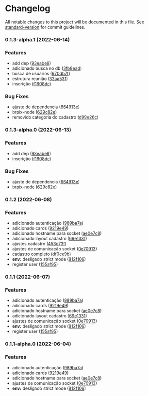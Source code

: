# Changelog

All notable changes to this project will be documented in this file. See [standard-version](https://github.com/conventional-changelog/standard-version) for commit guidelines.

### 0.1.3-alpha.1 (2022-06-14)


### Features

* add dep ([93eabe9](https://github.com/leguass7/speed-bt/commit/93eabe9dd114cb1517c72a73dee56d5ca0f0ee4c))
* adicionado busca no db ([3fb8ead](https://github.com/leguass7/speed-bt/commit/3fb8ead310932a0a75717ccf1457ed8b322d486c))
* busca de usuarios ([670db7f](https://github.com/leguass7/speed-bt/commit/670db7fa540d697fa38d4eb3be4a41b455066800))
* estrutura reunião ([32aa531](https://github.com/leguass7/speed-bt/commit/32aa531817e811557a29abd21dbf41f1c8d96240))
* inscrição ([f1608dc](https://github.com/leguass7/speed-bt/commit/f1608dc8d5c562f0578f45edb0506edccf786e63))


### Bug Fixes

* ajuste de dependencia ([664913e](https://github.com/leguass7/speed-bt/commit/664913e302499eaa9521abc6afa114c724530b79))
* brpix-node ([629c82e](https://github.com/leguass7/speed-bt/commit/629c82eb9ad8772b20e992b2cc56cef5a1357dad))
* removido categoria do cadastro ([d99e26c](https://github.com/leguass7/speed-bt/commit/d99e26c50210480806d98211ea9296fb5faad51f))

### 0.1.3-alpha.0 (2022-06-13)


### Features

* add dep ([93eabe9](https://github.com/leguass7/speed-bt/commit/93eabe9dd114cb1517c72a73dee56d5ca0f0ee4c))
* inscrição ([f1608dc](https://github.com/leguass7/speed-bt/commit/f1608dc8d5c562f0578f45edb0506edccf786e63))


### Bug Fixes

* ajuste de dependencia ([664913e](https://github.com/leguass7/speed-bt/commit/664913e302499eaa9521abc6afa114c724530b79))
* brpix-node ([629c82e](https://github.com/leguass7/speed-bt/commit/629c82eb9ad8772b20e992b2cc56cef5a1357dad))

### 0.1.2 (2022-06-08)


### Features

* adicionado autenticação ([989ba7a](https://github.com/leguass7/speed-bt/commit/989ba7aa670bcd241e3cd6839312816045b752cf))
* adicionado cards ([9219e49](https://github.com/leguass7/speed-bt/commit/9219e490ade96997a68fc66f93428a85d86bf353))
* adicionado hostname para socket ([ae0e7c8](https://github.com/leguass7/speed-bt/commit/ae0e7c80f3b08e168a20b0130c78d354045d3256))
* adicionado layout cadastro ([69e1331](https://github.com/leguass7/speed-bt/commit/69e133176eb65e90de1a1166455dcadd805c970f))
* ajustes cadastro ([453c73f](https://github.com/leguass7/speed-bt/commit/453c73fa86268db59f3a1d35aa8e3127f5899aee))
* ajustes de comunicação socket ([0e70913](https://github.com/leguass7/speed-bt/commit/0e709130d06f7e81d17991ce33f9f6f3364c5e10))
* cadastro completo ([df0ce9b](https://github.com/leguass7/speed-bt/commit/df0ce9b3344e191de7738bca226c046e4e0868e4))
* **env:** desligado strict mode ([812f106](https://github.com/leguass7/speed-bt/commit/812f1069759d97dcd55df120328353af05bbb265))
* register user ([155af95](https://github.com/leguass7/speed-bt/commit/155af95e086876ea9ddfc2cf1ba60142f8cb85a4))

### 0.1.1 (2022-06-07)


### Features

* adicionado autenticação ([989ba7a](https://github.com/leguass7/speed-bt/commit/989ba7aa670bcd241e3cd6839312816045b752cf))
* adicionado cards ([9219e49](https://github.com/leguass7/speed-bt/commit/9219e490ade96997a68fc66f93428a85d86bf353))
* adicionado hostname para socket ([ae0e7c8](https://github.com/leguass7/speed-bt/commit/ae0e7c80f3b08e168a20b0130c78d354045d3256))
* adicionado layout cadastro ([69e1331](https://github.com/leguass7/speed-bt/commit/69e133176eb65e90de1a1166455dcadd805c970f))
* ajustes de comunicação socket ([0e70913](https://github.com/leguass7/speed-bt/commit/0e709130d06f7e81d17991ce33f9f6f3364c5e10))
* **env:** desligado strict mode ([812f106](https://github.com/leguass7/speed-bt/commit/812f1069759d97dcd55df120328353af05bbb265))
* register user ([155af95](https://github.com/leguass7/speed-bt/commit/155af95e086876ea9ddfc2cf1ba60142f8cb85a4))

### 0.1.1-alpha.0 (2022-06-04)


### Features

* adicionado autenticação ([989ba7a](https://github.com/leguass7/speed-bt/commit/989ba7aa670bcd241e3cd6839312816045b752cf))
* adicionado cards ([9219e49](https://github.com/leguass7/speed-bt/commit/9219e490ade96997a68fc66f93428a85d86bf353))
* adicionado hostname para socket ([ae0e7c8](https://github.com/leguass7/speed-bt/commit/ae0e7c80f3b08e168a20b0130c78d354045d3256))
* ajustes de comunicação socket ([0e70913](https://github.com/leguass7/speed-bt/commit/0e709130d06f7e81d17991ce33f9f6f3364c5e10))
* **env:** desligado strict mode ([812f106](https://github.com/leguass7/speed-bt/commit/812f1069759d97dcd55df120328353af05bbb265))
